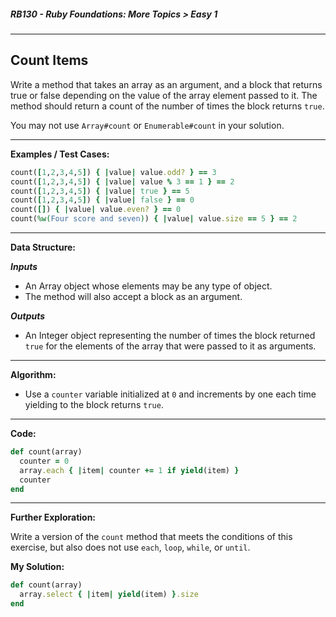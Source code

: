 ##### RB130 - Ruby Foundations: More Topics > Easy 1

---

## Count Items

Write a method that takes an array as an argument, and a block that returns true or false depending on the value of the array element passed to it. The method should return a count of the number of times the block returns `true`.  

You may not use `Array#count` or `Enumerable#count` in your solution.  

---

**Examples / Test Cases:**  

```ruby
count([1,2,3,4,5]) { |value| value.odd? } == 3
count([1,2,3,4,5]) { |value| value % 3 == 1 } == 2
count([1,2,3,4,5]) { |value| true } == 5
count([1,2,3,4,5]) { |value| false } == 0
count([]) { |value| value.even? } == 0
count(%w(Four score and seven)) { |value| value.size == 5 } == 2
```

---

**Data Structure:**  

**_Inputs_**

* An Array object whose elements may be any type of object.
* The method will also accept a block as an argument.

**_Outputs_**

* An Integer object representing the number of times the block returned `true` for the elements of the array that were passed to it as arguments.

---

**Algorithm:**

* Use a `counter` variable initialized at `0` and increments by one each time yielding to the block returns `true`.

---

**Code:**  

```ruby
def count(array)
  counter = 0
  array.each { |item| counter += 1 if yield(item) }
  counter
end
```

---

**Further Exploration:**  

Write a version of the `count` method that meets the conditions of this exercise, but also does not use `each`, `loop`, `while`, or `until`.  

**My Solution:**

```ruby
def count(array)
  array.select { |item| yield(item) }.size
end
```


